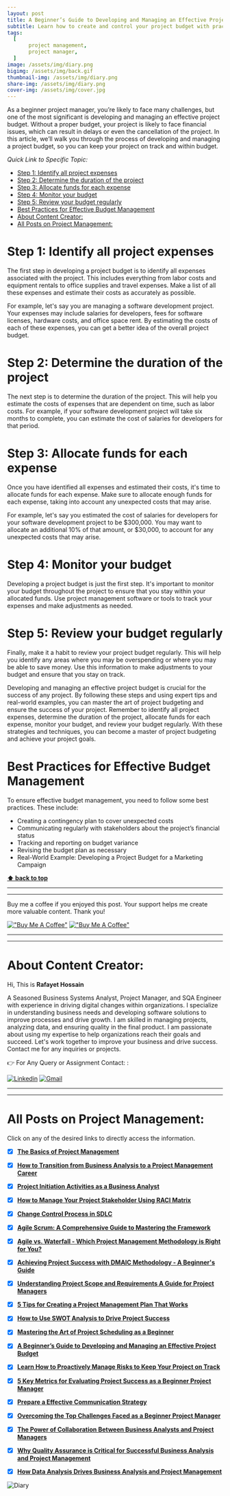 ```yaml
---
layout: post
title: A Beginner’s Guide to Developing and Managing an Effective Project Budget
subtitle: Learn how to create and control your project budget with practical tips and real-world examples.
tags:
  [
       project management,
       project manager,
  ]
image: /assets/img/diary.png
bigimg: /assets/img/back.gif
thumbnail-img: /assets/img/diary.png
share-img: /assets/img/diary.png
cover-img: /assets/img/cover.jpg
---
```


As a beginner project manager, you’re likely to face many challenges, but one of the most significant is developing and managing an effective project budget. Without a proper budget, your project is likely to face financial issues, which can result in delays or even the cancellation of the project. In this article, we’ll walk you through the process of developing and managing a project budget, so you can keep your project on track and within budget.

_Quick Link to Specific Topic:_
- [Step 1: Identify all project expenses](#step-1-identify-all-project-expenses)
- [Step 2: Determine the duration of the project](#step-2-determine-the-duration-of-the-project)
- [Step 3: Allocate funds for each expense](#step-3-allocate-funds-for-each-expense)
- [Step 4: Monitor your budget](#step-4-monitor-your-budget)
- [Step 5: Review your budget regularly](#step-5-review-your-budget-regularly)
- [Best Practices for Effective Budget Management](#best-practices-for-effective-budget-management)
- [About Content Creator:](#about-content-creator)
- [All Posts on Project Management:](#all-posts-on-project-management)

# Step 1: Identify all project expenses

The first step in developing a project budget is to identify all expenses associated with the project. This includes everything from labor costs and equipment rentals to office supplies and travel expenses. Make a list of all these expenses and estimate their costs as accurately as possible.

For example, let's say you are managing a software development project. Your expenses may include salaries for developers, fees for software licenses, hardware costs, and office space rent. By estimating the costs of each of these expenses, you can get a better idea of the overall project budget.

# Step 2: Determine the duration of the project

The next step is to determine the duration of the project. This will help you estimate the costs of expenses that are dependent on time, such as labor costs. For example, if your software development project will take six months to complete, you can estimate the cost of salaries for developers for that period.

# Step 3: Allocate funds for each expense

Once you have identified all expenses and estimated their costs, it's time to allocate funds for each expense. Make sure to allocate enough funds for each expense, taking into account any unexpected costs that may arise.

For example, let's say you estimated the cost of salaries for developers for your software development project to be $300,000. You may want to allocate an additional 10% of that amount, or $30,000, to account for any unexpected costs that may arise.

# Step 4: Monitor your budget

Developing a project budget is just the first step. It's important to monitor your budget throughout the project to ensure that you stay within your allocated funds. Use project management software or tools to track your expenses and make adjustments as needed.

# Step 5: Review your budget regularly

Finally, make it a habit to review your project budget regularly. This will help you identify any areas where you may be overspending or where you may be able to save money. Use this information to make adjustments to your budget and ensure that you stay on track.


Developing and managing an effective project budget is crucial for the success of any project. By following these steps and using expert tips and real-world examples, you can master the art of project budgeting and ensure the success of your project. Remember to identify all project expenses, determine the duration of the project, allocate funds for each expense, monitor your budget, and review your budget regularly. With these strategies and techniques, you can become a master of project budgeting and achieve your project goals.



# Best Practices for Effective Budget Management
To ensure effective budget management, you need to follow some best practices. These include:

- Creating a contingency plan to cover unexpected costs
- Communicating regularly with stakeholders about the project’s financial status
- Tracking and reporting on budget variance
- Revising the budget plan as necessary
- Real-World Example: Developing a Project Budget for a Marketing Campaign


**[⬆ back to top](#step-1-identify-all-project-expenses)**


----------------------------------------------------------------------
----------------------------------------------------------------------


Buy me a coffee if you enjoyed this post. Your support helps me create more valuable content. Thank you!

[!["Buy Me A Coffee"](https://www.buymeacoffee.com/assets/img/custom_images/orange_img.png)](https://www.buymeacoffee.com/rafayetanalyst/) [!["Buy Me A Coffee"](https://www.buymeacoffee.com/assets/img/custom_images/orange_img.png)](https://www.buymeacoffee.com/rafayetanalyst/)
 
 






----------------------------------------------------------------------
----------------------------------------------------------------------

# About Content Creator: 


Hi, This is **Rafayet Hossain**

A Seasoned Business Systems Analyst, Project Manager, and SQA Engineer with experience in driving digital changes within organizations. I specialize in understanding business needs and developing software solutions to improve processes and drive growth. I am skilled in managing projects, analyzing data, and ensuring quality in the final product. I am passionate about using my expertise to help organizations reach their goals and succeed. Let's work together to improve your business and drive success. Contact me for any inquiries or projects.

 


👉 For Any Query or Assignment Contact: : 


[![Linkedin](https://img.shields.io/badge/-LinkedIn-blue?style=flat&logo=Linkedin&logoColor=white)](https://www.linkedin.com/in/rafayethossain/)
[![Gmail](https://img.shields.io/badge/-Gmail-c14438?style=flat&logo=Gmail&logoColor=white)](mailto:rafayet13@gmail.com)


----------------------------------------------------------------------
----------------------------------------------------------------------



# All Posts on Project Management:  

Click on any of the desired links to directly access the information.

- [x]  [**The Basics of Project Management**](https://rafayethossain.github.io/2022-11-11-Project-Management-Beginner's-Guide/)
- [x]  [**How to Transition from Business Analysis to a Project Management Career**](https://rafayethossain.github.io/2022-10-15-Transition-from-Business-Analysis-to-a-Project-Manager/)
- [x]  [**Project Initiation Activities as a Business Analyst**](https://rafayethossain.github.io/2019-02-07-Project-Initiation-Business-Analysis-Activities/)
- [x]  [**How to Manage Your Project Stakeholder Using RACI Matrix**](https://rafayethossain.github.io/2019-02-27-Stakeholder-Management-Business-Analyst/) 
- [x]  [**Change Control Process in SDLC**](https://rafayethossain.github.io/2019-07-07-Change-Control-Process-in-SDLC/)
- [x]  [**Agile Scrum: A Comprehensive Guide to Mastering the Framework**](https://rafayethossain.github.io/2022-11-11-Agile-Scrum-in-a-Nutshell/)
-  [x]  [**Agile vs. Waterfall - Which Project Management Methodology is Right for You?**](https://rafayethossain.github.io/2022-11-28-Agile-vs-Waterfall-Choosing-the-Right-Methodology-for-Your-Project/)
-  [x]  [**Achieving Project Success with DMAIC Methodology - A Beginner's Guide**](https://rafayethossain.github.io/2022-12-01-Achieving-Project-Success-with-DMAIC-Methodology/)
-  [x]  [**Understanding Project Scope and Requirements A Guide for Project Managers**](https://rafayethossain.github.io/2022-12-12-Understanding-Project-Scope-and-Requirements/)
-  [x]  [**5 Tips for Creating a Project Management Plan That Works**](https://rafayethossain.github.io/2022-12-14-Tips-for-Creating-a-Project-Management-Plan-that-Works/)
-  [x]  [**How to Use SWOT Analysis to Drive Project Success**](https://rafayethossain.github.io/2022-12-15-How-to-Conduct-a-SWOT-Analysis-for-Your-Project/)
-  [x]  [**Mastering the Art of Project Scheduling as a Beginner**](https://rafayethossain.github.io/2023-01-05-How-to-Develop-a-Project-Schedule-for-as-a-Beginner/)
-  [x]  [**A Beginner’s Guide to Developing and Managing an Effective Project Budget**](https://rafayethossain.github.io/2023-01-10-How-to-Develop-and-Manage-a-Project-Budget-for-as-a-Beginner/)
-  [x]  [**Learn How to Proactively Manage Risks to Keep Your Project on Track**](https://rafayethossain.github.io/2023-01-12-How-to-Identify-and-Manage-Project-Risk-as-a-Beginner/)
-  [x]  [**5 Key Metrics for Evaluating Project Success as a Beginner Project Manager**](https://rafayethossain.github.io/2023-01-14-How-to-Evaluate-Project-Sucess-as-a-Beginner/)
-  [x]  [**Prepare a Effective Communication Strategy**](https://rafayethossain.github.io/2023-01-18-Effective-Communcation-Strategies-for-Project-Manage-and-Business-Analyst/)
-  [x]  [**Overcoming the Top Challenges Faced as a Beginner Project Manager**](https://rafayethossain.github.io/2023-01-22-Top-Challenges-Faced-by-a-Beginner-Project-Manager/)
-  [x]  [**The Power of Collaboration Between Business Analysts and Project Managers**](https://rafayethossain.github.io/2023-01-24-The-Benefits-of-Collboration-Between-Business-Analyst-and-Project-Manager/)
-  [x]  [**Why Quality Assurance is Critical for Successful Business Analysis and Project Management**](https://rafayethossain.github.io/2023-01-28-The-Importance-of-Quality-Assurance-in-Business-Analysis-and-Project-Management/)
-  [x]  [**How Data Analysis Drives Business Analysis and Project Management**](https://rafayethossain.github.io/2023-01-30-The-Role-of-Data-Analysis-in-Business-Analysis-and-Project-Management/)


![Diary](/assets/img/diary.png "Diary")
